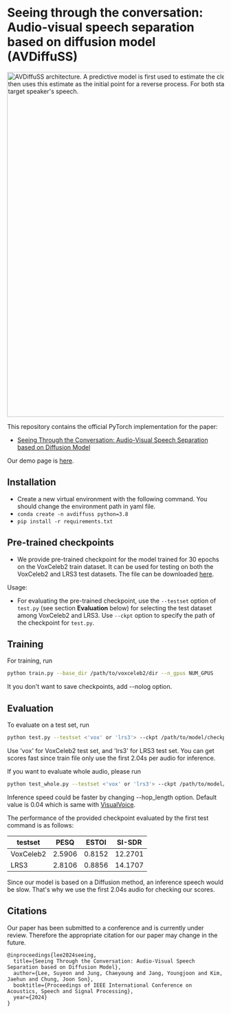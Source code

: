 # Seeing through the conversation: Audio-visual speech separation based on diffusion model (AVDiffuSS)

<img src="https://github.com/cyongong/AVDiffuSS_before/assets/83945744/68a42129-9230-46f6-9258-5c7a8a7140f9" width="800" alt="AVDiffuSS architecture. A predictive model is first used to estimate the clean speech. The following generative stage then uses this estimate as the initial point for a reverse process. For both stages, visual streams are used to extract the target speaker's speech.">


This repository contains the official PyTorch implementation for the paper:

- [Seeing Through the Conversation: Audio-Visual Speech Separation based on Diffusion Model](https://arxiv.org/abs/2310.19581)

Our demo page is [here](https://mmai.io/projects/avdiffuss/).

## Installation

- Create a new virtual environment with the following command. You should change the environment path in yaml file.
- `conda create -n avdiffuss python=3.8`
- `pip install -r requirements.txt`

## Pre-trained checkpoints

- We provide pre-trained checkpoint for the model trained for 30 epochs on the VoxCeleb2 train dataset. It can be used for testing on both the VoxCeleb2 and LRS3 test datasets. The file can be downloaded [here](https://drive.google.com/file/d/18nG5cydKwa-yWszqKy_1YpW2mY8QBfre/view?usp=sharing).

Usage:
- For evaluating the pre-trained checkpoint, use the `--testset` option of `test.py` (see section **Evaluation** below) for selecting the test dataset among VoxCeleb2 and LRS3. Use `--ckpt` option to specify the path of the checkpoint for `test.py`.

## Training

For training, run
```bash
python train.py --base_dir /path/to/voxceleb2/dir --n_gpus NUM_GPUS
```
It you don't want to save checkpoints, add --nolog option.

## Evaluation

To evaluate on a test set, run
```bash
python test.py --testset <'vox' or 'lrs3'> --ckpt /path/to/model/checkpoint --data_dir /path/to/test/data/directory
```
Use 'vox' for VoxCeleb2 test set, and 'lrs3' for LRS3 test set. You can get scores fast since train file only use the first 2.04s per audio for inference. 


If you want to evaluate whole audio, please run
```bash
python test_whole.py --testset <'vox' or 'lrs3'> --ckpt /path/to/model/checkpoint --data_dir /path/to/test/data/directory
```
Inference speed could be faster by changing --hop_length option. Default value is 0.04 which is same with [VisualVoice](https://github.com/facebookresearch/VisualVoice). 


The performance of the provided checkpoint evaluated by the first test command is as follows:

| testset | PESQ | ESTOI | SI-SDR|
|---------|------|-------|-------|
|VoxCeleb2|2.5906|0.8152 |12.2701|
|   LRS3  |2.8106|0.8856 |14.1707|

Since our model is based on a Diffusion method, an inference speech would be slow. That's why we use the first 2.04s audio for checking our scores. 

## Citations

Our paper has been submitted to a conference and is currently under review. Therefore the appropriate citation for our paper may change in the future.

```
@inproceedings{lee2024seeing,
  title={Seeing Through the Conversation: Audio-Visual Speech Separation based on Diffusion Model},
  author={Lee, Suyeon and Jung, Chaeyoung and Jang, Youngjoon and Kim, Jaehun and Chung, Joon Son},
  booktitle={Proceedings of IEEE International Conference on Acoustics, Speech and Signal Processing},
  year={2024}
}
```